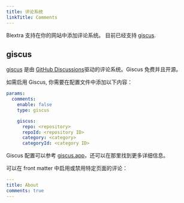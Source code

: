 ```yaml
---
title: 评论系统
linkTitle: Comments
---
```


Blextra 支持在你的网站中添加评论系统。
目前已经支持 [giscus](https://giscus.app/).

<!--more-->

## giscus

[giscus](https://giscus.app/) 是由 [GitHub Discussions](https://docs.github.com/en/discussions)驱动的评论系统。Giscus 免费并且开源。

如需启用 Giscus, 你需要在配置文件中添加以下内容：

```yaml {filename="hugo.yaml"}
params:
  comments:
    enable: false
    type: giscus

    giscus:
      repo: <repository>
      repoId: <repository ID>
      category: <category>
      categoryId: <category ID>
```

Giscus 配置可以参考 [giscus.app](https://giscus.app/)，还可以在那里找到更多详细信息。

可以在 front matter 中启用或禁用特定页面的评论：

```yaml {filename="content/docs/about.md"}
---
title: About
comments: true
---
```
